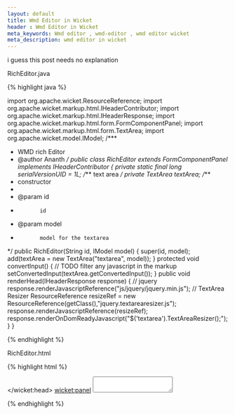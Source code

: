 ```yaml
---
layout: default
title: Wmd Editor in Wicket
header : Wmd Editor in Wicket
meta_keywords: Wmd editor , wmd-editor , wmd editor wicket
meta_description: wmd editor in wicket
---
```

i guess this post needs no explanation

RichEditor.java

{% highlight java %}

import org.apache.wicket.ResourceReference;
import org.apache.wicket.markup.html.IHeaderContributor;
import org.apache.wicket.markup.html.IHeaderResponse;
import org.apache.wicket.markup.html.form.FormComponentPanel;
import org.apache.wicket.markup.html.form.TextArea;
import org.apache.wicket.model.IModel;
/***
* WMD rich Editor
* @author Ananth
*/
public class RichEditor extends FormComponentPanel implements
IHeaderContributor
{
private static final long	serialVersionUID	= 1L;
/*** text area */
private TextArea			textArea;
/***
* constructor
*
* @param id
*            id
* @param model
*            model for the textarea
*/
public RichEditor(String id, IModel model)
{
super(id, model);
add(textArea = new TextArea("textarea", model));
}
protected void convertInput()
{
// TODO filter any javascript in the markup
setConvertedInput(textArea.getConvertedInput());
}
 public void renderHead(IHeaderResponse response)
{
// jquery
response.renderJavascriptReference("js/jquery/jquery.min.js");
// TextArea Resizer
ResourceReference resizeRef = new ResourceReference(getClass(),"jquery.textarearesizer.js");
response.renderJavascriptReference(resizeRef);
response.renderOnDomReadyJavascript("$('textarea').TextAreaResizer();");
 }
}

{% endhighlight %}

RichEditor.html

{% highlight html %}

<html xmlns:wicket>
<wicket:head>
	<style type="text/css">
div.grippie {
	background: #EEEEEE url(img/grippie.png) no-repeat scroll center 2px;
	border-color: #DDDDDD;
	border-style: solid;
	border-width: 0pt 1px 1px;
	cursor: s-resize;
	height: 9px;
	overflow: hidden;
}

.resizable-textarea textarea {
	display: block;
	margin-bottom: 0pt;
	width: 95%;
	height: 20%;
}
</style>
</wicket:head>
<wicket:panel>
	<textarea id="myTextarea" wicket:id="textarea">
  </textarea>
	<script type="text/javascript">
	// to set WMD's options programatically, define a "wmd_options" object with whatever settings
	// you want to override.  Here are the defaults:
	wmd_options = {
		// format sent to the server.  Use "Markdown" to return the markdown source.
		output : "HTML",

		// line wrapping length for lists, blockquotes, etc.
		lineLength : 40,

		// toolbar buttons.  Undo and redo get appended automatically.
		buttons : "bold italic | link blockquote code image | ol ul heading hr",

		// option to automatically add WMD to the first textarea found.  See apiExample.html for usage.
		autostart : true
	};
</script>
	<wicket:link>
		<script type="text/javascript" src="wmd.js"></script>
	</wicket:link>
	<div class="wmd-preview"></div>
</wicket:panel>
</html>

{% endhighlight %}